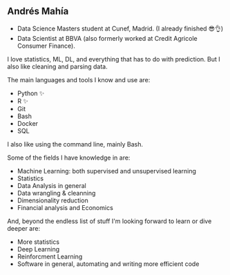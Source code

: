 ## Andrés Mahía 

* Data Science Masters student at Cunef, Madrid. (I already finished 😎👌)
* Data Scientist at BBVA (also formerly worked at Credit Agricole Consumer Finance).

I love statistics, ML, DL, and everything that has to do with prediction. But I also like cleaning and parsing data.

The main languages and tools I know and use are:

- Python ✨
- R ✨
- Git
- Bash
- Docker
- SQL

I also like using the command line, mainly Bash.

Some of the fields I have knowledge in are:

- Machine Learning: both supervised and unsupervised learning
- Statistics
- Data Analysis in general
- Data wrangling & cleanning
- Dimensionality reduction
- Financial analysis and Economics

And, beyond the endless list of stuff I'm looking forward to learn or dive deeper are:

- More statistics
- Deep Learning
- Reinforcment Learning
- Software in general, automating and writing more efficient code
